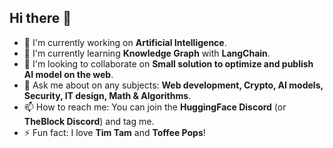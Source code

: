 ## Hi there 👋

- 🔭 I'm currently working on **Artificial Intelligence**.
- 🌱 I'm currently learning **Knowledge Graph** with **LangChain**.
- 👯 I'm looking to collaborate on **Small solution to optimize and publish AI model on the web**.
- 💬 Ask me about on any subjects: **Web development, Crypto, AI models, Security, IT design, Math & Algorithms**.
- 📫 How to reach me: You can join the **HuggingFace Discord** (or **TheBlock Discord**) and tag me.
- ⚡ Fun fact: I love **Tim Tam** and **Toffee Pops**!
